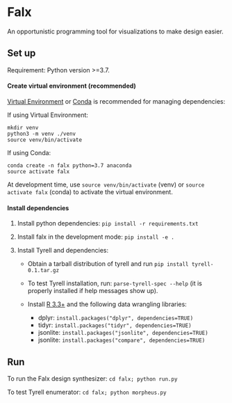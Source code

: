 # Falx

An opportunistic programming tool for visualizations to make design easier.

## Set up

Requirement: Python version >=3.7.

#### Create virtual environment (recommended)


[Virtual Environment](<https://docs.python.org/3/library/venv.html>) or [Conda](https://www.anaconda.com/download/#macos) is recommended for managing dependencies:

If using Virtual Environment:

   ```
   mkdir venv
   python3 -m venv ./venv
   source venv/bin/activate
   ```
   
If using Conda:

   ```
   conda create -n falx python=3.7 anaconda
   source activate falx
   ```
   
At development time, use `source venv/bin/activate` (venv) or `source activate falx` (conda) to activate the virtual environment.

#### Install dependencies

1. Install python dependencies: `pip install -r requirements.txt`

2. Install falx in the development mode: `pip install -e .`

3. Install Tyrell and dependencies:

   * Obtain a tarball distribution of tyrell and run `pip install tyrell-0.1.tar.gz`

   * To test Tyrell installation, run: `parse-tyrell-spec --help` (it is properly installed if help messages show up).

   * Install [R 3.3+](https://cran.r-project.org/bin/macosx/R-3.5.2.pkg) and the following data wrangling libraries:
       - dplyr: `install.packages("dplyr", dependencies=TRUE)`
       - tidyr: `install.packages("tidyr", dependencies=TRUE)`
       - jsonlite: `install.packages("jsonlite", dependencies=TRUE)`
       - jsonlite: `install.packages("compare", dependencies=TRUE)`

## Run

To run the Falx design synthesizer: `cd falx; python run.py`

To test Tyrell enumerator: `cd falx; python morpheus.py`
